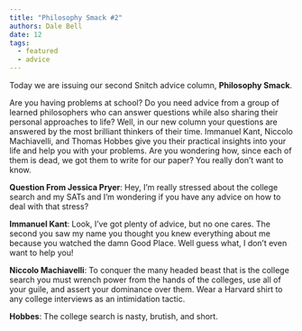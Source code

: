 ```yaml
---
title: "Philosophy Smack #2"
authors: Dale Bell
date: 12
tags:
  - featured
  - advice
---
```


Today we are issuing our second Snitch advice column, **Philosophy Smack**. 

Are you having problems at school? Do you need advice from a group of learned philosophers who can answer questions while also sharing their personal approaches to life? Well, in our new column your questions are answered by the most brilliant thinkers of their time. Immanuel Kant, Niccolo Machiavelli, and Thomas Hobbes give you their practical insights into your life and help you with your problems. Are you wondering how, since each of them is dead, we got them to write for our paper? You really don’t want to know.

**Question From Jessica Pryer**: Hey, I’m really stressed about the college search and my SATs and I’m wondering if you have any advice on how to deal with that stress?

**Immanuel Kant**: Look, I’ve got plenty of advice, but no one cares. The second you saw my name you thought you knew everything about me because you watched the damn Good Place. Well guess what, I don’t even want to help you!

**Niccolo Machiavelli**: To conquer the many headed beast that is the college search you must wrench power from the hands of the colleges, use all of your guile, and assert your dominance over them. Wear a Harvard shirt to any college interviews as an intimidation tactic.

**Hobbes**: The college search is nasty, brutish, and short.

